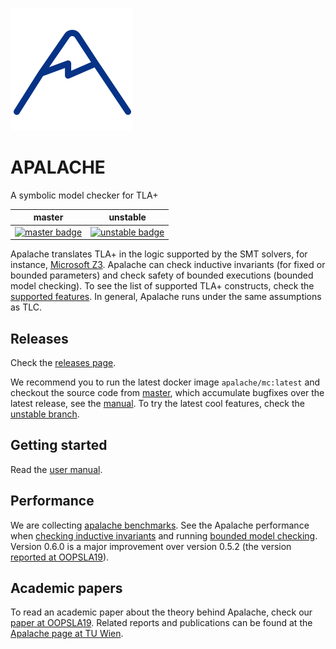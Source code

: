 ![Apalache Logo](./logo-apalache.svg)

# APALACHE

A symbolic model checker for TLA+

|             master             |              unstable              |
| :----------------------------: | :--------------------------------: |
| [![master badge][]][master-ci] | [![unstable badge][]][unstable-ci] |

[master badge]: https://travis-ci.org/informalsystems/apalache.svg?branch=master
[master-ci]: https://travis-ci.org/github/informalsystems/apalache/branches
[unstable badge]: https://github.com/informalsystems/apalache/workflows/build/badge.svg
[unstable-ci]: https://github.com/informalsystems/apalache/actions?query=branch%3Aunstable

Apalache translates TLA+ in the logic supported by the SMT solvers, for instance, [Microsoft Z3](https://github.com/Z3Prover/z3). Apalache can check inductive invariants (for fixed or bounded parameters) and check safety of bounded executions (bounded model checking). To see the list of supported
TLA+ constructs, check the [supported features](docs/features.md). In general,
Apalache runs under the same assumptions as TLC.

## Releases

Check the [releases page](https://github.com/informalsystems/apalache/releases).

We recommend you to run the latest docker image `apalache/mc:latest` and
checkout the source code from
[master](https://github.com/informalsystems/apalache/tree/master), which accumulate
bugfixes over the latest release, see the [manual](docs/manual.md#useDocker).
To try the latest cool features, check the [unstable
branch](https://github.com/informalsystems/apalache/tree/unstable).

## Getting started

Read the [user manual](docs/manual.md).

## Performance

We are collecting [apalache benchmarks](https://github.com/informalsystems/apalache-tests).
See the Apalache performance when
[checking inductive invariants](https://github.com/informalsystems/apalache-tests/blob/master/results/001indinv-report.md)
and running
[bounded model checking](https://github.com/informalsystems/apalache-tests/blob/master/results/002bmc-report.md). Version 0.6.0 is a major improvement over version 0.5.2
(the version [reported at OOPSLA19](https://dl.acm.org/doi/10.1145/3360549)).

## Academic papers

To read an academic paper about the theory behind Apalache,
check our [paper at OOPSLA19](https://dl.acm.org/doi/10.1145/3360549).
Related reports and publications can be found at the
[Apalache page at TU Wien](http://forsyte.at/research/apalache/).
